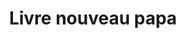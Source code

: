---
layout: "product-page"
id: "570121376"
product_id: "570121376"
title: "Livre nouveau papa"
description: "Très bon etat juste la couverture du livre pliée. Voire photo"
size: ""
brand: ""
label: ""
price_numeric: "2.0"
price_numeric_discounted: "2.0"
currency: "€"
user_updated_at_ts: "2020-08-10T15:07:10+02:00"
category: ""
isdiscounted: "False"
isnew: "True"
isbestseller: "False"
images: [ "https://images.vinted.net/thumbs/f800/01_0201b_9PrJAy4RcpcehhyeeKqTJUnB.jpeg?1597064831-a1cbfab43bc0fd468676e00006bac914e318249f", "https://images.vinted.net/thumbs/f800/01_00169_A8cHhhRFMrumKkz32wFUiRap.jpeg?1597064831-3034e81f18fecc6fa2168dac7354013c06a87b41", "https://images.vinted.net/thumbs/f800/01_01265_CwiP2sAfUzuP3U6rPLjRLYa5.jpeg?1597064831-63bef0379aa5bc8654fe9f988925a9529201dcee", "https://images.vinted.net/thumbs/f800/01_01429_VNKDXV6FvpHoHQwQjFAZLSMB.jpeg?1597064831-1380c52754f9ccce21bf40370fb87540bd71c39e", "https://images.vinted.net/thumbs/f800/01_01c16_RGtE2Tf6QncVi4xAd474dfYo.jpeg?1597064831-f978c921ee1d4223be6c01cb894ac185146f1509" ]
---
